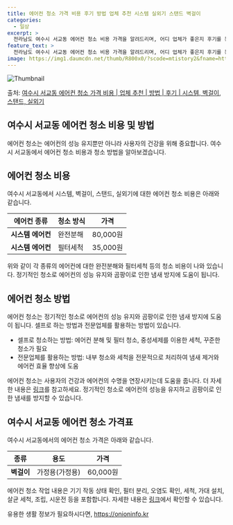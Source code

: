 ```yaml
---
title: 에어컨 청소 가격 비용 후기 방법 업체 추천 시스템 실외기 스탠드 벽걸이
categories:
  - 일상
excerpt: >
  전라남도 여수시 서교동 에어컨 청소 비용 가격을 알려드리며, 어디 업체가 좋은지 후기를 통해 알아보겠습니다. 현재 글에서는 시스템, 벽걸이, 스탠드, 실외기 각각에 대해 청소 비용이 나와 있으니 참고하시면 되겠습니다. 에어컨 분해 청소 방법 보기 👈 클릭셀프 에어컨 청소 방법 보기👈 클릭여수시 서교동 에어컨 청소 비용시스템에어컨 방식클리닝방식금액1way 방식에어컨 완전분해80,000원1way 방식에어컨 필터세척35,000원2way 방식에어컨 완전분해90,000원2way 방식에어컨 필터세척35,000원4way 방식에어컨 완전분해120,000원4way 방식에어컨 필터세척35,000원원형방식에어컨 완전분해140,000원원형방식에어컨 필터세척35,000원에어컨 청소 견적 샘플 보기 👈 클릭에어컨 냄새의 원인과 ..
feature_text: >
  전라남도 여수시 서교동 에어컨 청소 비용 가격을 알려드리며, 어디 업체가 좋은지 후기를 통해 알아보겠습니다. 현재 글에서는 시스템, 벽걸이, 스탠드, 실외기 각각에 대해 청소 비용이 나와 있으니 참고하시면 되겠습니다. 에어컨 분해 청소 방법 보기 👈 클릭셀프 에어컨 청소 방법 보기👈 클릭여수시 서교동 에어컨 청소 비용시스템에어컨 방식클리닝방식금액1way 방식에어컨 완전분해80,000원1way 방식에어컨 필터세척35,000원2way 방식에어컨 완전분해90,000원2way 방식에어컨 필터세척35,000원4way 방식에어컨 완전분해120,000원4way 방식에어컨 필터세척35,000원원형방식에어컨 완전분해140,000원원형방식에어컨 필터세척35,000원에어컨 청소 견적 샘플 보기 👈 클릭에어컨 냄새의 원인과 ..
image: https://img1.daumcdn.net/thumb/R800x0/?scode=mtistory2&fname=https%3A%2F%2Fblog.kakaocdn.net%2Fdn%2FbeOrb6%2FbtsHwCjkaAs%2FmeGMjuZobjsK22hEs989SK%2Fimg.webp
---
```


![Thumbnail](https://img1.daumcdn.net/thumb/R800x0/?scode=mtistory2&fname=https%3A%2F%2Fblog.kakaocdn.net%2Fdn%2FbeOrb6%2FbtsHwCjkaAs%2FmeGMjuZobjsK22hEs989SK%2Fimg.webp)

<p>출처: <a href="https://onioninfo.kr/entry/%EC%97%AC%EC%88%98%EC%8B%9C-%EC%84%9C%EA%B5%90%EB%8F%99-%EC%97%90%EC%96%B4%EC%BB%A8-%EC%B2%AD%EC%86%8C-%EA%B0%80%EA%B2%A9-%EB%B9%84%EC%9A%A9-%EC%97%85%EC%B2%B4-%EC%B6%94%EC%B2%9C-%EB%B0%A9%EB%B2%95-%ED%9B%84%EA%B8%B0-%EC%8B%9C%EC%8A%A4%ED%85%9C-%EB%B2%BD%EA%B1%B8%EC%9D%B4-%EC%8A%A4%ED%83%A0%EB%93%9C-%EC%8B%A4%EC%99%B8%EA%B8%B0" rel="dofollow">여수시 서교동 에어컨 청소 가격 비용 | 업체 추천 | 방법 | 후기 | 시스템, 벽걸이, 스탠드, 실외기</a> </p>

## 여수시 서교동 에어컨 청소 비용 및 방법

에어컨 청소는 에어컨의 성능 유지뿐만 아니라 사용자의 건강을 위해 중요합니다. 여수시 서교동에서 에어컨 청소 비용과 청소 방법을
알아보겠습니다.

## 에어컨 청소 비용

여수시 서교동에서 시스템, 벽걸이, 스탠드, 실외기에 대한 에어컨 청소 비용은 아래와 같습니다.

**에어컨 종류** | **청소 방식** | **가격**  
---|---|---  
**시스템 에어컨** | 완전분해 | 80,000원  
**시스템 에어컨** | 필터세척 | 35,000원  
  
위와 같이 각 종류의 에어컨에 대한 완전분해와 필터세척 등의 청소 비용이 나와 있습니다. 정기적인 청소로 에어컨의 성능 유지와 곰팡이로 인한
냄새 방지에 도움이 됩니다.

## 에어컨 청소 방법

에어컨 청소는 정기적인 청소로 에어컨의 성능 유지와 곰팡이로 인한 냄새 방지에 도움이 됩니다. 셀프로 하는 방법과 전문업체를 활용하는 방법이
있습니다.

  * 셀프로 청소하는 방법: 에어컨 분해 및 필터 청소, 중성세제를 이용한 세척, 꾸준한 청소가 필요
  * 전문업체를 활용하는 방법: 내부 청소와 세척을 전문적으로 처리하여 냄새 제거와 에어컨 효율 향상에 도움

에어컨 청소는 사용자의 건강과 에어컨의 수명을 연장시키는데 도움을 줍니다. 더 자세한 내용은 [링크](https://onioninfo.kr/entry/%EC%97%AC%EC%88%98%EC%8B%9C-%EC%84%9C%EA%B5%90%EB%8F%99-%EC%97%90%EC%96%B4%EC%BB%A8-%EC%B2%AD%EC%86%8C-%EA%B0%80%EA%B2%A9-%EB%B9%84%EC%9A%A9-%EC%97%85%EC%B2%B4-%EC%B6%94%EC%B2%9C-%EB%B0%A9%EB%B2%95-%ED%9B%84%EA%B8%B0-%EC%8B%9C%EC%8A%A4%ED%85%9C-%EB%B2%BD%EA%B1%B8%EC%9D%B4-%EC%8A%A4%ED%83%A0%EB%93%9C-%EC%8B%A4%EC%99%B8%EA%B8%B0)를
참고하세요. 정기적인 청소로 에어컨의 성능을 유지하고 곰팡이로 인한 냄새를 방지할 수 있습니다.

## 여수시 서교동 에어컨 청소 가격표

여수시 서교동에서의 에어컨 청소 가격은 아래와 같습니다.

**종류** | **용도** | **가격**  
---|---|---  
**벽걸이** | 가정용(가정용) | 60,000원  
  
에어컨 청소 작업 내용은 기기 작동 상태 확인, 필터 분리, 오염도 확인, 세척, 가대 설치, 살균 세척, 조립, 시운전 등을 포함합니다.
자세한 내용은 [링크](https://onioninfo.kr/entry/%EC%97%AC%EC%88%98%EC%8B%9C-%EC%84%9C%EA%B5%90%EB%8F%99-%EC%97%90%EC%96%B4%EC%BB%A8-%EC%B2%AD%EC%86%8C-%EA%B0%80%EA%B2%A9-%EB%B9%84%EC%9A%A9-%EC%97%85%EC%B2%B4-%EC%B6%94%EC%B2%9C-%EB%B0%A9%EB%B2%95-%ED%9B%84%EA%B8%B0-%EC%8B%9C%EC%8A%A4%ED%85%9C-%EB%B2%BD%EA%B1%B8%EC%9D%B4-%EC%8A%A4%ED%83%A0%EB%93%9C-%EC%8B%A4%EC%99%B8%EA%B8%B0)에서 확인할 수 있습니다.

 

유용한 생활 정보가 필요하시다면, <a href="https://onioninfo.kr" rel="dofollow">https://onioninfo.kr</a>


